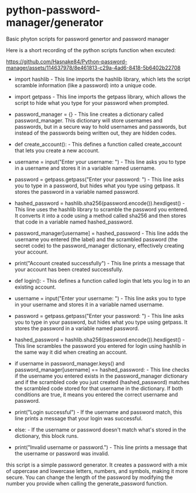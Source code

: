 # python-password-manager/generator

 Basic phyton scripts for password genertor and password manager

 Here is a short recording of the python scripts function when excuted:

 

https://github.com/Hasnake84/Python-password-manager/assets/114637978/8e461813-c29a-4ad6-8418-5b6402b22708

- import hashlib - This line imports the hashlib library, which lets the script scramble information (like a password) into a unique code.

- import getpass - This line imports the getpass library, which allows the script to hide what you type for your password when prompted. 

- password_manager = {} - This line creates a dictionary called password_manager. This dictionary will store usernames and passwords, but in a secure way to hold usernames and passwords, 
  but instead of the passwords being written out, they are hidden codes.

- def create_account(): - This defines a function called create_account that lets you create a new account.

- username = input("Enter your username: ") - This line asks you to type in a username and stores it in a variable named username.

- password = getpass.getpass("Enter your password: ") - This line asks you to type in a password, but hides what you type using getpass. It stores the password in a variable named password. 

- hashed_password = hashlib.sha256(password.encode()).hexdigest() - This line uses the hashlib library to scramble the password you entered. It converts it into a code using a method called 
  sha256 and then stores that code in a variable named hashed_password.

- password_manager[username] = hashed_password - This line adds the username you entered (the label) and the scrambled password (the secret code) to the password_manager dictionary, 
  effectively creating your account.
- print("Account created successfully") - This line prints a message that your account has been created successfully.

- def login(): - This defines a function called login that lets you log in to an existing account.

- username = input("Enter your username: ") - This line asks you to type in your username and stores it in a variable named username. 

- password = getpass.getpass("Enter your password: ") - This line asks you to type in your password, but hides what you type using getpass. It stores the password in a variable named 
  password. 

- hashed_password = hashlib.sha256(password.encode()).hexdigest() - This line scrambles the password you entered for login using hashlib in the same way it did when creating an account. 

- if username in password_manager.keys() and password_manager[username] == hashed_password: - This line checks if the username you entered exists in the password_manager dictionary and if 
  the scrambled code you just created (hashed_password) matches the scrambled code stored for that username in the dictionary. If both conditions are true, it means you entered the correct 
  username and password.

- print("Login successful") - If the username and password match, this line prints a message that your login was successful.

- else: - If the username or password doesn't match what's stored in the dictionary, this block runs.

- print("Invalid username or password.") - This line prints a message that the username or password was invalid.






 this script is a simple password generator. It creates a password with a mix of uppercase and lowercase letters, numbers, and symbols, making it more secure. You can change the length of the password by modifying the number you provide when calling the generate_password function.
